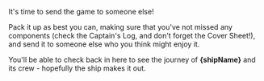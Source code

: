 It's time to send the game to someone else!

Pack it up as best you can, making sure that you've not missed any components (check the Captain's Log, and don't forget the Cover Sheet!), and send it to someone else who you think might enjoy it.

You'll be able to check back in here to see the journey of __{shipName}__ and its crew - hopefully the ship makes it out.
